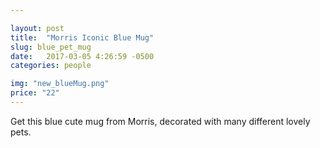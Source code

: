 ```yaml
---

layout: post
title:  "Morris Iconic Blue Mug"
slug: blue_pet_mug
date:   2017-03-05 4:26:59 -0500
categories: people 

img: "new_blueMug.png"
price: "22"
---
```

Get this blue cute mug from Morris, decorated with many different lovely pets.
